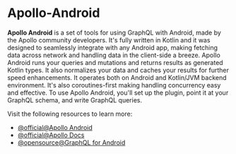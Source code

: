 # Apollo-Android

**Apollo Android** is a set of tools for using GraphQL with Android, made by the Apollo community developers. It's fully written in Kotlin and it was designed to seamlessly integrate with any Android app, making fetching data across network and handling data in the client-side a breeze. Apollo Android runs your queries and mutations and returns results as generated Kotlin types. It also normalizes your data and caches your results for further speed enhancements. It operates both on Android and Kotlin/JVM backend environment. It's also coroutines-first making handling concurrency easy and effective. To use Apollo Android, you'll set up the plugin, point it at your GraphQL schema, and write GraphQL queries.

Visit the following resources to learn more:

- [@official@Apollo Android](https://www.apollographql.com/docs/kotlin/v2/)
- [@official@Apollo Docs](https://www.apollographql.com/docs/kotlin/)
- [@opensource@GraphQL for Android](https://github.com/apollographql/apollo-kotlin)
